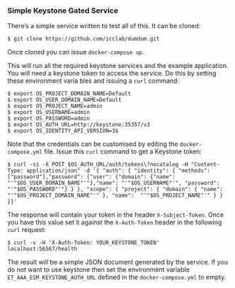 ### Simple Keystone Gated Service

There’s a simple service written to test all of this. It can be cloned:

````shell
$ git clone https://github.com/icclab/dumdum.git
````

Once cloned you can issue `docker-compose up`.

This will run all the required keystone services and the example application. You will need a keystone token to access the service. Do this by setting these environment varia  bles and issuing a `curl` command:

```shell
$ export OS_PROJECT_DOMAIN_NAME=Default
$ export OS_USER_DOMAIN_NAME=Default
$ export OS_PROJECT_NAME=admin
$ export OS_USERNAME=admin
$ export OS_PASSWORD=admin
$ export OS_AUTH_URL=http://keystone:35357/v3
$ export OS_IDENTITY_API_VERSION=3$ 
```

Note that the credentials can be customised by editing the `docker-compose.yml` file. Issue this `curl` command to get a Keystone token:

```shell
$ curl -si -X POST $OS_AUTH_URL/auth/tokens\?nocatalog -H "Content-Type: application/json" -d '{ "auth": { "identity": { "methods": ["password"],"password": {"user": {"domain": {"name": "'"$OS_USER_DOMAIN_NAME"'"},"name": "'"$OS_USERNAME"'", "password": "'"$OS_PASSWORD"'"} } }, "scope": { "project": { "domain": { "name": "'"$OS_PROJECT_DOMAIN_NAME"'" }, "name":  "'"$OS_PROJECT_NAME"'" } } }}'
```

The response will contain your token in the header `X-Subject-Token`. Once you have this value set it against the `X-Auth-Token` header in the following `curl` request:

```shell
$ curl -v -H 'X-Auth-Token: YOUR_KEYSTONE_TOKEN' localhost:56567/health
```

The result will be a simple JSON document generated by the service. If you do not want to use keystone then set the environment variable `ET_AAA_ESM_KEYSTONE_AUTH_URL` defined in the `docker-compose.yml` to empty.
